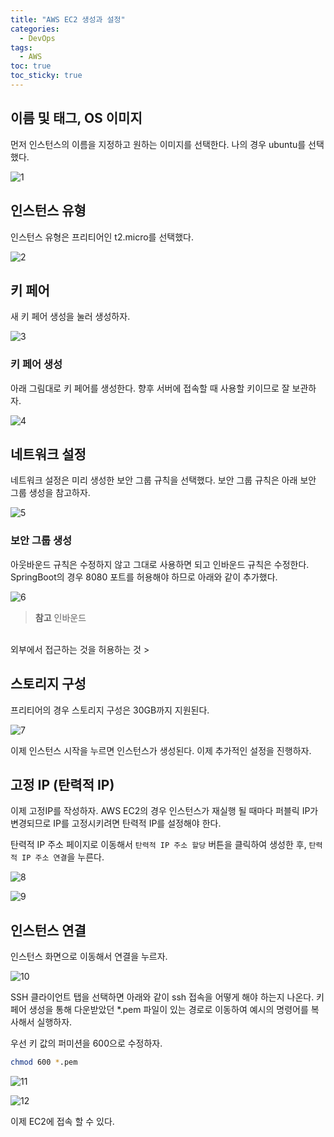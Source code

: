 ```yaml
---
title: "AWS EC2 생성과 설정"
categories:
  - DevOps
tags:
  - AWS
toc: true
toc_sticky: true
---
```


## 이름 및 태그, OS 이미지

먼저 인스턴스의 이름을 지정하고 원하는 이미지를 선택한다. 나의 경우 ubuntu를 선택했다.

![1](https://github.com/yessm621/yessm621.github.io/assets/79130276/c00b1cf0-39e0-4254-b43f-8a789f275e41)

## 인스턴스 유형

인스턴스 유형은 프리티어인 t2.micro를 선택했다.

![2](https://github.com/yessm621/yessm621.github.io/assets/79130276/52ced8c9-3319-43b3-8213-91dc6b84babe)


## 키 페어

새 키 페어 생성을 눌러 생성하자.

![3](https://github.com/yessm621/yessm621.github.io/assets/79130276/aeb44cdf-bd88-4411-b59b-0cb2557eec81)

### 키 페어 생성

아래 그림대로 키 페어를 생성한다. 향후 서버에 접속할 때 사용할 키이므로 잘 보관하자.

![4](https://github.com/yessm621/yessm621.github.io/assets/79130276/57c5544d-7d06-46d8-bcd8-60c3d6734eb5)

## 네트워크 설정

네트워크 설정은 미리 생성한 보안 그룹 규칙을 선택했다. 보안 그룹 규칙은 아래 보안 그룹 생성을 참고하자.

![5](https://github.com/yessm621/yessm621.github.io/assets/79130276/c2d0752b-1ccc-4aec-9db3-68d0626563c7)


### 보안 그룹 생성

아웃바운드 규칙은 수정하지 않고 그대로 사용하면 되고 인바운드 규칙은 수정한다. SpringBoot의 경우 8080 포트를 허용해야 하므로 아래와 같이 추가했다.

![6](https://github.com/yessm621/yessm621.github.io/assets/79130276/6d6e638f-c64f-4c0f-b6d1-461a743e1339)

> **참고** 인바운드
<br>
외부에서 접근하는 것을 허용하는 것
> 

## 스토리지 구성

프리티어의 경우 스토리지 구성은 30GB까지 지원된다.

![7](https://github.com/yessm621/yessm621.github.io/assets/79130276/f0af61bd-8091-46b0-9660-7fcd89ff9663)


이제 인스턴스 시작을 누르면 인스턴스가 생성된다. 이제 추가적인 설정을 진행하자.

## 고정 IP (탄력적 IP)

이제 고정IP를 작성하자. AWS EC2의 경우 인스턴스가 재실행 될 때마다 퍼블릭 IP가 변경되므로 IP를 고정시키려면 탄력적 IP를 설정해야 한다.

탄력적 IP 주소 페이지로 이동해서 `탄력적 IP 주소 할당` 버튼을 클릭하여 생성한 후, `탄력적 IP 주소 연결`을 누른다.

![8](https://github.com/yessm621/yessm621.github.io/assets/79130276/d7952b7e-9a3e-4c0c-88b6-dd2a3f08e5c5)

![9](https://github.com/yessm621/yessm621.github.io/assets/79130276/f8e13f9b-2841-400b-8a4c-25c92e35af64)

## 인스턴스 연결

인스턴스 화면으로 이동해서 연결을 누르자.

![10](https://github.com/yessm621/yessm621.github.io/assets/79130276/b237585a-d840-4b5a-b0d1-c268065519ce)

SSH 클라이언트 탭을 선택하면 아래와 같이 ssh 접속을 어떻게 해야 하는지 나온다. 키 페어 생성을 통해 다운받았던 *.pem 파일이 있는 경로로 이동하여 예시의 명령어를 복사해서 실행하자.

우선 키 값의 퍼미션을 600으로 수정하자.

```bash
chmod 600 *.pem
```

![11](https://github.com/yessm621/yessm621.github.io/assets/79130276/840c0d1f-425d-47bb-9d0c-3022a32ecaf6)

![12](https://github.com/yessm621/yessm621.github.io/assets/79130276/83f3a4dc-e9b6-45ab-8669-39f7b2d66e45)

이제 EC2에 접속 할 수 있다.